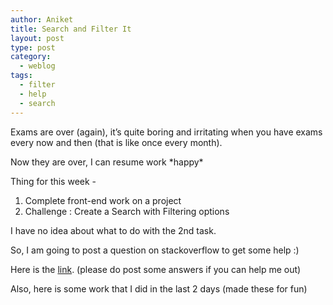 ```yaml
---
author: Aniket
title: Search and Filter It
layout: post
type: post
category:
  - weblog
tags:
  - filter
  - help
  - search
---
```

Exams are over (again), it’s quite boring and irritating when you have exams every now and then (that is like once every month).

Now they are over, I can resume work \*happy\*

Thing for this week -

1.  Complete front-end work on a project
2.  Challenge : Create a Search with Filtering options

I have no idea about what to do with the 2nd task.

So, I am going to post a question on stackoverflow to get some help :)

Here is the [link][1]. (please do post some answers if you can help me out)

Also, here is some work that I did in the last 2 days (made these for fun)

 [1]: http://stackoverflow.com/questions/7875492/create-search-with-filtering "The Question"